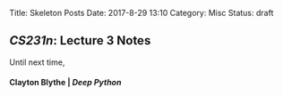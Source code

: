 Title: Skeleton Posts
Date: 2017-8-29 13:10
Category: Misc 
Status: draft

## *CS231n*: Lecture 3 Notes

Until next time,
#### Clayton Blythe | *Deep Python*
